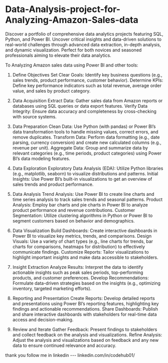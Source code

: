 # Data-Analysis-project-for-Analyzing-Amazon-Sales-data
Discover a portfolio of comprehensive data analytics projects featuring SQL, Python, and Power BI. Uncover critical insights and data-driven solutions to real-world challenges through advanced data extraction, in-depth analysis, and dynamic visualization. Perfect for both novices and seasoned professionals aiming to elevate their data analytics.


To Analyzing Amazon sales data using Power BI and other tools:

1. Define Objectives
Set Clear Goals: Identify key business questions (e.g., sales trends, product performance, customer behavior).
Determine KPIs: Define key performance indicators such as total revenue, average order value, and sales by product category.

3. Data Acquisition
Extract Data: Gather sales data from Amazon reports or databases using SQL queries or data export features.
Verify Data Integrity: Ensure data accuracy and completeness by cross-checking with source systems.

5. Data Preparation
Clean Data: Use Python (with pandas) or Power BI’s data transformation tools to handle missing values, correct errors, and remove duplicates.
Transform Data: Perform data formatting (e.g., date parsing, currency conversion) and create new calculated columns (e.g., revenue per unit).
Aggregate Data: Group and summarize data by relevant categories (e.g., time periods, product categories) using Power BI’s data modeling features.

7. Data Exploration
Exploratory Data Analysis (EDA): Utilize Python libraries (e.g., matplotlib, seaborn) to visualize distributions and patterns.
Initial Insights: Use Power BI’s built-in visualizations to get an overview of sales trends and product performance.

9. Data Analysis
Trend Analysis: Use Power BI to create line charts and time series analysis to track sales trends and seasonal patterns.
Product Analysis: Employ bar charts and pie charts in Power BI to analyze product performance and revenue contributions.
Customer Segmentation: Utilize clustering algorithms in Python or Power BI to segment customers based on behavior and demographics.

11. Data Visualization
Build Dashboards: Create interactive dashboards in Power BI to visualize key metrics, trends, and comparisons.
Design Visuals: Use a variety of chart types (e.g., line charts for trends, bar charts for comparisons, heatmaps for distribution) to effectively communicate findings.
Customize Reports: Tailor visualizations to highlight important insights and make data accessible to stakeholders.

13. Insight Extraction
Analyze Results: Interpret the data to identify actionable insights such as peak sales periods, top-performing products, and customer preferences.
Develop Recommendations: Formulate data-driven strategies based on the insights (e.g., optimizing inventory, targeted marketing efforts).

15. Reporting and Presentation
Create Reports: Develop detailed reports and presentations using Power BI’s reporting features, highlighting key findings and actionable recommendations.
Share Dashboards: Publish and share interactive dashboards with stakeholders for real-time data access and decision-making.

17. Review and Iterate
Gather Feedback: Present findings to stakeholders and collect feedback on the analysis and visualizations.
Refine Analysis: Adjust the analysis and visualizations based on feedback and any new data to ensure continued relevance and accuracy.

thank you follow me in linkedin --- linkedin.com/in/codehub01/
